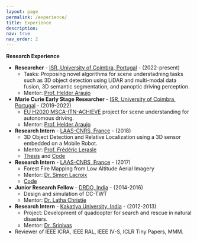 ```yaml
---
layout: page
permalink: /experience/
title: Experience
description: 
nav: true
nav_order: 2
---
```


**Research Experience**
* **Researcher** - [ISR, University of Coimbra, Portugal](https://isr.uc.pt/) - (2022-present)
  * Tasks: Proposing novel algorithms for scene understadning tasks such as 3D object detection using LiDAR and
multi-modal data fusion, 3D semantic segmentation, and panoptic driving perception.
  * Mentor: [Prof. Helder Araujo](https://orcid.org/0000-0002-9544-424X)
* **Marie Curie Early Stage Researcher** - [ISR, University of Coimbra, Portugal](https://isr.uc.pt/) - (2019-2022)
  * [EU H2020 MSCA-ITN-ACHIEVE](http://www2.imse-cnm.csic.es/achieve-itn/) project for scene understanding for autonomous driving.
  * Mentor: [Prof. Helder Araujo](https://orcid.org/0000-0002-9544-424X)
* **Research Intern** - [LAAS-CNRS, France](https://www.laas.fr/en/) - (2018)
  * 3D Object Detection and Relative Localization using a 3D sensor embedded on a Mobile
Robot.
  * Mentor: [Prof. Frédéric Lerasle](https://homepages.laas.fr/lerasle/)
  * [Thesis](https://github.com/gopi-erabati/Object-Pose-Estimation/blob/master/GopikrishnaErabati-thesis.pdf) and [Code](https://github.com/gopi-erabati/Object-Pose-Estimation)
* **Research Intern** - [LAAS-CNRS, France](https://www.laas.fr/en/) - (2017)
  * Forest Fire Mapping from Low Altitude Aerial Imagery
  * Mentor: [Dr. Simon Lacroix](https://homepages.laas.fr/simon/HomePage/Home.html)
  * [Code](https://github.com/gopi-erabati/Forest-Fire-Mapping-from-low-altitude-aerial-images)
* **Junior Research Fellow** - [DRDO, India](https://www.drdo.gov.in/drdo/labs-establishment/about-us/microwave-tube-research-development-centre-mtrdc) - (2014-2016)
  * Design and simulation of CC-TWT
  * Mentor: [Dr. Latha Christie](https://www.researchgate.net/profile/Latha-Christie-3)
* **Research Intern** - [Kakatiya University, India](https://kitsw.ac.in/) - (2012-2013)
  * Project: Development of quadcopter for search and rescue in natural disasters.
  * Mentor: [Dr. Srinivas](https://www.kitsw.ac.in/departments/ECIE/Faculty_Profiles/KSC.html)
* Reviewer of IEEE ICRA, IEEE RAL, IEEE IV-S, ICLR Tiny Papers, MMM. 
